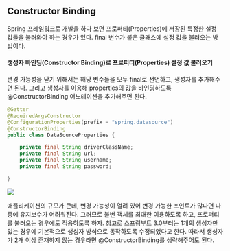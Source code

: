 ## Constructor Binding

Spring 프레임워크로 개발을 하다 보면 프로퍼티(Properties)에 저장된 특정한 설정 값들을 불러와야 하는 경우가 있다. final 변수가 붙은 클래스에 설정 값을 불러오는 방법이다.

#### 생성자 바인딩(Constructor Binding)로 프로퍼티(Properties) 설정 값 불러오기

변경 가능성을 닫기 위해서는 해당 변수들을 모두 final로 선언하고, 생성자를 추가해주면 된다. 
그리고 생성자를 이용해 properties의 값을 바인딩하도록 @ConstructorBinding 어노테이션을 추가해주면 된다.

```java
@Getter
@RequiredArgsConstructor
@ConfigurationProperties(prefix = "spring.datasource")
@ConstructorBinding
public class DataSourceProperties {

	private final String driverClassName;
	private final String url;
	private final String username;
	private final String password;

}

```

![](https://img1.daumcdn.net/thumb/R1280x0/?scode=mtistory2&fname=https%3A%2F%2Fblog.kakaocdn.net%2Fdn%2FbdeJHt%2FbtreKvx22KL%2Ff4bfOLoQa2ZBSHaSbGceaK%2Fimg.png)

애플리케이션의 규모가 큰데, 변경 가능성이 열려 있어 변경 가능한 포인트가 많다면 나중에 유지보수가 어려워진다.
그러므로 불변 객체를 최대한 이용하도록 하고, 프로퍼티를 불러오는 경우에도 적용하도록 하자.
참고로 스프링부트 3.0부터는 1개의 생성자만 있는 경우에 기본적으로 생성자 방식으로 동작하도록 수정되었다고 한다. 
따라서 생성자가 2개 이상 존재하지 않는 경우라면 @ConstructorBinding를 생략해주어도 된다.

